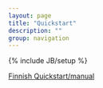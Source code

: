 ```yaml
---
layout: page
title: "Quickstart"
description: ""
group: navigation
---
```

{% include JB/setup %}

[Finnish Quickstart/manual](quickstart/finnishguide.html)